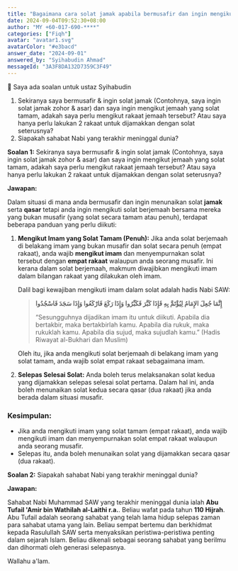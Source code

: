 ```yaml
---
title: "Bagaimana cara solat jamak apabila bermusafir dan ingin mengikuti jemaah solat tamam, adakah perlu mengikut rakaat mereka atau hanya 2 rakaat sahaja?  Siapakah sahabat Nabi yang terakhir meninggal dunia?"
date: 2024-09-04T09:52:30+08:00
author: "MY +60-017-690-****"
categories: ["Fiqh"]
avatar: "avatar1.svg"
avatarColor: "#e3bacd"
answer_date: "2024-09-01"
answered_by: "Syihabudin Ahmad"
messageId: "3A3F8DA132D7359C3F49"
---
```


🔴 Saya ada soalan untuk ustaz Syihabudin

1. Sekiranya saya bermusafir & ingin solat jamak (Contohnya, saya ingin solat jamak zohor & asar) dan saya ingin mengikut jemaah yang solat tamam, adakah saya perlu mengikut rakaat jemaah tersebut? Atau saya hanya perlu lakukan 2 rakaat untuk dijamakkan dengan solat seterusnya?
2. Siapakah sahabat Nabi yang terakhir meninggal dunia?

<!--more-->

**Soalan 1:** Sekiranya saya bermusafir & ingin solat jamak (Contohnya, saya ingin solat jamak zohor & asar) dan saya ingin mengikut jemaah yang solat tamam, adakah saya perlu mengikut rakaat jemaah tersebut? Atau saya hanya perlu lakukan 2 rakaat untuk dijamakkan dengan solat seterusnya?

**Jawapan:**

Dalam situasi di mana anda bermusafir dan ingin menunaikan solat **jamak** serta **qasar** tetapi anda ingin mengikuti solat berjemaah bersama mereka yang bukan musafir (yang solat secara tamam atau penuh), terdapat beberapa panduan yang perlu diikuti:

1. **Mengikut Imam yang Solat Tamam (Penuh):** Jika anda solat berjemaah di belakang imam yang bukan musafir dan solat secara penuh (empat rakaat), anda wajib **mengikut imam** dan menyempurnakan solat tersebut dengan **empat rakaat** walaupun anda seorang musafir. Ini kerana dalam solat berjemaah, makmum diwajibkan mengikuti imam dalam bilangan rakaat yang dilakukan oleh imam.

   Dalil bagi kewajiban mengikuti imam dalam solat adalah hadis Nabi SAW:

   > **إِنَّمَا جُعِلَ الإِمَامُ لِيُؤْتَمَّ بِهِ فَإِذَا كَبَّرَ فَكَبِّرُوا وَإِذَا رَكَعَ فَارْكَعُوا وَإِذَا سَجَدَ فَاسْجُدُوا**
   >
   > “Sesungguhnya dijadikan imam itu untuk diikuti. Apabila dia bertakbir, maka bertakbirlah kamu. Apabila dia rukuk, maka rukuklah kamu. Apabila dia sujud, maka sujudlah kamu.”
   > (Hadis Riwayat al-Bukhari dan Muslim)

   Oleh itu, jika anda mengikuti solat berjemaah di belakang imam yang solat tamam, anda wajib solat empat rakaat sebagaimana imam.

2. **Selepas Selesai Solat:** Anda boleh terus melaksanakan solat kedua yang dijamakkan selepas selesai solat pertama. Dalam hal ini, anda boleh menunaikan solat kedua secara qasar (dua rakaat) jika anda berada dalam situasi musafir.

### **Kesimpulan:**
- Jika anda mengikuti imam yang solat tamam (empat rakaat), anda wajib mengikuti imam dan menyempurnakan solat empat rakaat walaupun anda seorang musafir.
- Selepas itu, anda boleh menunaikan solat yang dijamakkan secara qasar (dua rakaat).

**Soalan 2:** Siapakah sahabat Nabi yang terakhir meninggal dunia?

**Jawapan:**

Sahabat Nabi Muhammad SAW yang terakhir meninggal dunia ialah **Abu Tufail 'Amir bin Wathilah al-Laithi r.a.**. Beliau wafat pada tahun **110 Hijrah**. Abu Tufail adalah seorang sahabat yang telah lama hidup selepas zaman para sahabat utama yang lain. Beliau sempat bertemu dan berkhidmat kepada Rasulullah SAW serta menyaksikan peristiwa-peristiwa penting dalam sejarah Islam. Beliau dikenali sebagai seorang sahabat yang berilmu dan dihormati oleh generasi selepasnya.

Wallahu a'lam.
